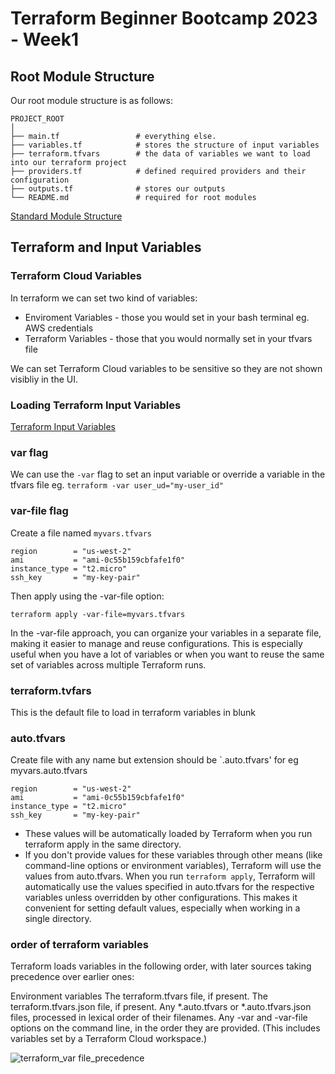 # Terraform Beginner Bootcamp 2023 - Week1

## Root Module Structure

Our root module structure is as follows:

```
PROJECT_ROOT
│
├── main.tf                 # everything else.
├── variables.tf            # stores the structure of input variables
├── terraform.tfvars        # the data of variables we want to load into our terraform project
├── providers.tf            # defined required providers and their configuration
├── outputs.tf              # stores our outputs
└── README.md               # required for root modules
```

[Standard Module Structure](https://developer.hashicorp.com/terraform/language/modules/develop/structure)

## Terraform and Input Variables

### Terraform Cloud Variables

In terraform we can set two kind of variables:
- Enviroment Variables - those you would set in your bash terminal eg. AWS credentials
- Terraform Variables - those that you would normally set in your tfvars file

We can set Terraform Cloud variables to be sensitive so they are not shown visibliy in the UI.

### Loading Terraform Input Variables

[Terraform Input Variables](https://developer.hashicorp.com/terraform/language/values/variables)

### var flag
We can use the `-var` flag to set an input variable or override a variable in the tfvars file eg. `terraform -var user_ud="my-user_id"`

### var-file flag

Create a file named `myvars.tfvars`

```
region        = "us-west-2"
ami           = "ami-0c55b159cbfafe1f0"
instance_type = "t2.micro"
ssh_key       = "my-key-pair"
```
Then apply using the -var-file option:
```
terraform apply -var-file=myvars.tfvars
```
In the -var-file approach, you can organize your variables in a separate file, making it easier to manage and reuse configurations. This is especially useful when you have a lot of variables or when you want to reuse the same set of variables across multiple Terraform runs.

### terraform.tvfars

This is the default file to load in terraform variables in blunk

### auto.tfvars

Create file with any name but extension should be `.auto.tfvars' for eg myvars.auto.tfvars

```
region        = "us-west-2"
ami           = "ami-0c55b159cbfafe1f0"
instance_type = "t2.micro"
ssh_key       = "my-key-pair"
```
- These values will be automatically loaded by Terraform when you run terraform apply in the same directory.
- If you don't provide values for these variables through other means (like command-line options or environment variables), Terraform will use the values 
 from auto.tfvars.
When you run `terraform apply`, Terraform will automatically use the values specified in auto.tfvars for the respective variables unless overridden by other configurations. This makes it convenient for setting default values, especially when working in a single directory.


### order of terraform variables

Terraform loads variables in the following order, with later sources taking precedence over earlier ones:

Environment variables
The terraform.tfvars file, if present.
The terraform.tfvars.json file, if present.
Any *.auto.tfvars or *.auto.tfvars.json files, processed in lexical order of their filenames.
Any -var and -var-file options on the command line, in the order they are provided. (This includes variables set by a Terraform Cloud workspace.)

![terraform_var file_precedence](https://github.com/madhavi-chavva/terraform-beginner-bootcamp-2023/assets/125069098/c6ae62c7-1ecf-4d77-823e-a0776ec08e6f)

